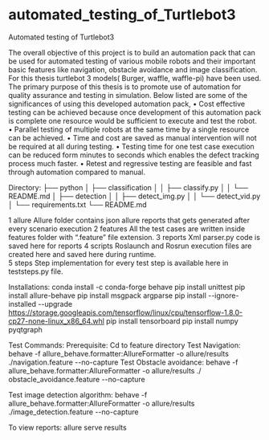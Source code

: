 # automated_testing_of_Turtlebot3
Automated testing of Turtlebot3

The overall objective of this project is to build an automation pack that can be used for automated testing of various mobile robots and their important basic features like navigation, obstacle avoidance and image classification. For this thesis turtlebot 3 models( Burger, waffle, waffle-pi) have been used. The primary purpose of this thesis is to promote use of automation for quality assurance and testing in simulation. Below listed are some of the significances of using this developed automation pack,
•	Cost effective testing can be achieved because once development of this automation pack is complete one resource would be sufficient to execute and test the robot. 
•	Parallel testing of multiple robots at the same time by a single resource can be achieved. 
•	Time and cost are saved as manual intervention will not be required at all during testing. 
•	Testing time for one test case execution can be reduced form minutes to seconds which enables the defect tracking process much faster.
•	Retest and regressive testing are feasible and fast through automation compared to manual. 


Directory:
├── python │ ├── classification │ │ ├── classify.py │ │ └── README.md │ ├── detection │ │ ├── detect_img.py │ │ └── detect_vid.py │ └── requirements.txt └── README.md

1	allure	Allure folder contains json allure reports that gets generated after every scenario execution
2	features	All the test cases are written inside features folder with “.feature” file extension.
3	reports	Xml parser.py code is saved here for reports
4	scripts	Roslaunch and Rosrun execution files are created here and saved here during runtime.  
5	steps	Step implementation for every test step is available here in teststeps.py file. 


Installations:
conda install -c conda-forge behave 
pip install unittest
pip install allure-behave 
pip install msgpack argparse
pip install --ignore-installed --upgrade https://storage.googleapis.com/tensorflow/linux/cpu/tensorflow-1.8.0-cp27-none-linux_x86_64.whl 
pip install tensorboard
pip install numpy pyqtgraph


Test	Commands:
Prerequisite:                     	Cd to feature directory
Test Navigation:    	              behave -f allure_behave.formatter:AllureFormatter -o allure/results ./navigation.feature --no-capture
Test Obstacle avoidance:          	behave -f allure_behave.formatter:AllureFormatter -o allure/results ./ obstacle_avoidance.feature --no-capture

Test image detection algorithm: 	  behave -f allure_behave.formatter:AllureFormatter -o allure/results ./image_detection.feature --no-capture

To view reports:                  	allure serve results

